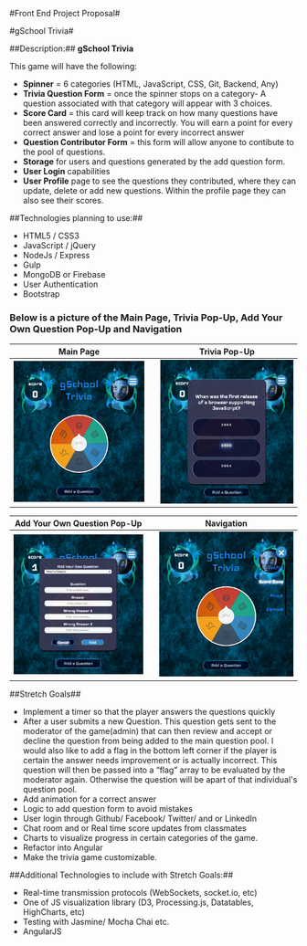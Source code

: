 #Front End Project Proposal#

#gSchool Trivia#


##Description:##
**gSchool Trivia**

This game will have the following:
  * **Spinner** = 6 categories (HTML, JavaScript, CSS, Git, Backend, Any)
  * **Trivia Question Form** = once the spinner stops on a category- A question associated with that category will appear with 3 choices.
  * **Score Card** = this card will keep track on how many questions have been answered correctly and incorrectly. You will earn a point for every correct answer and lose a point for every incorrect answer
  * **Question Contributor Form** = this form will allow anyone to contibute to the pool of questions.
  * **Storage** for users and questions generated by the add question form.
  * **User Login** capabilities
  * **User Profile** page to see the questions they contributed, where they can update, delete or add new questions. Within the profile page they can also see their scores.

##Technologies planning to use:##
 * HTML5 / CSS3
 * JavaScript / jQuery
 * NodeJs / Express
 * Gulp
 * MongoDB or Firebase
 * User Authentication
 * Bootstrap

### Below is a picture of the Main Page, Trivia Pop-Up, Add Your Own Question Pop-Up and Navigation

**Main Page**                       |    |**Trivia Pop-Up**
:----------------------------------:|:--:|:----------------------------------:
![](/client/images/trivia.png)      |    | ![](/client/images/qForm.png)

**Add Your Own Question Pop-Up**    |    |**Navigation**
:----------------------------------:|:--:|:----------------------------------:
![](/client/images/addQ.png)        |    | ![](/client/images/navigation.png)

##Stretch Goals##
  * Implement a timer so that the player answers the questions quickly
  * After a user submits a new Question. This question gets sent to the moderator of the game(admin) that can then review and accept or decline the question from being added to the main question pool. I would also like to add a flag in the bottom left corner if the player is certain the answer needs improvement or is actually incorrect. This question will then be passed into a “flag” array to be evaluated by the moderator again. Otherwise the question will be apart of that individual's question pool.
  * Add animation for a correct answer
  * Logic to add question form to avoid mistakes
  * User login through Github/ Facebook/ Twitter/ and or LinkedIn
  * Chat room and or Real time score updates from classmates
  * Charts to visualize progress in certain categories of the game.
  * Refactor into Angular
  * Make the trivia game customizable.

##Additional Technologies to include with Stretch Goals:##
  * Real-time transmission protocols (WebSockets, socket.io, etc)
  * One of JS visualization library (D3, Processing.js, Datatables, HighCharts, etc)
  * Testing with Jasmine/ Mocha Chai etc.
  * AngularJS
